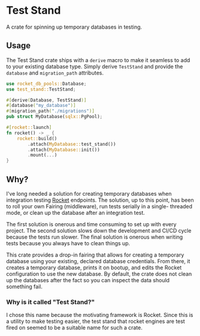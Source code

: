 # Test Stand

A crate for spinning up temporary databases in testing.

## Usage

The Test Stand crate ships with a `derive` macro to make it seamless to add
to your existing database type. Simply derive `TestStand` and provide the
`database` and `migration_path` attributes.

```rust
use rocket_db_pools::Database;
use test_stand::TestStand;

#[derive(Database, TestStand)]
#[database("my_database")]
#[migration_path("./migrations")]
pub struct MyDatabase(sqlx::PgPool);

#[rocket::launch]
fn rocket() -> _ {
    rocket::build()
        .attach(MyDatabase::test_stand())
        .attach(MyDatabase::init())
        .mount(...)
}
```

## Why?

I've long needed a solution for creating temporary databases when integration
testing [Rocket](https://rocket.rs) endpoints. The solution, up to this point,
has been to roll your own Fairing (middleware), run tests serially in a single-
threaded mode, or clean up the database after an integration test.

The first solution is onerous and time consuming to set up with every project.
The second solution slows down the development and CI/CD cycle because the tests
run slower. The final solution is onerous when writing tests because you always
have to clean things up.

This crate provides a drop-in fairing that allows for creating a temporary
database using your existing, declared database credentials. From there, it creates
a temporary database, prints it on bootup, and edits the Rocket configuration to
use the new database. By default, the crate does not clean up the databases after
the fact so you can inspect the data should something fail.

### Why is it called "Test Stand?"

I chose this name because the motivating framework is Rocket. Since this is a utility
to make testing easier, the test stand that rocket engines are test fired on seemed
to be a suitable name for such a crate.

